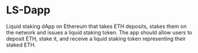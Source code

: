 # LS-Dapp
Liquid staking dApp on Ethereum that takes ETH deposits, stakes them on the network and issues a liquid staking token. The app should allow users to deposit ETH, stake it, and receive a liquid staking token representing their staked ETH.
